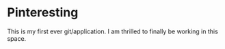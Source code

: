 # Pinteresting

This is my first ever git/application. I am thrilled to finally be working in this space. 